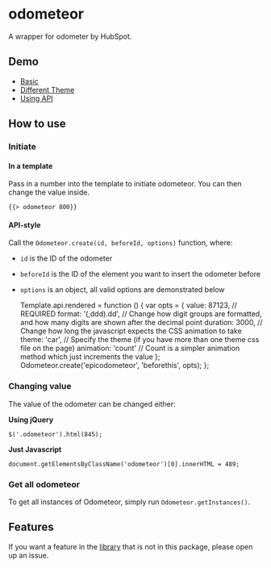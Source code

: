 # odometeor
A wrapper for odometer by HubSpot.

## Demo

* [Basic](http://odometeor.meteor.com/)
* [Different Theme](http://odometeor.meteor.com/theme/)
* [Using API](http://odometeor.meteor.com/api/)

## How to use

### Initiate
#### In a template

Pass in a number into the template to initiate odometeor. You can then change the value inside.

	{{> odometeor 800}}

#### API-style

Call the `Odometeor.create(id, beforeId, options)` function, where:
* `id` is the ID of the odometer
* `beforeId` is the ID of the element you want to insert the odometer before
* `options` is an object, all valid options are demonstrated below

	Template.api.rendered = function () {
		var opts = {
			value: 87123, // REQUIRED
			format: '(,ddd).dd', // Change how digit groups are formatted, and how many digits are shown after the decimal point
			duration: 3000, // Change how long the javascript expects the CSS animation to take
			theme: 'car', // Specify the theme (if you have more than one theme css file on the page)
			animation: 'count' // Count is a simpler animation method which just increments the value
		};
		Odometeor.create('epicodometeor', 'beforethis', opts);
	};

### Changing value

The value of the odometer can be changed either:

**Using jQuery**

	$('.odometeor').html(845);

**Just Javascript**

	document.getElementsByClassName('odometeor')[0].innerHTML = 489;

### Get all odometeor

To get all instances of Odometeor, simply run `Odometeor.getInstances()`.

## Features

If you want a feature in the [library](https://github.com/HubSpot/odometer) that is not in this package, please open up an issue.
